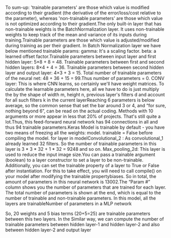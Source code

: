 To sum-up: 'trainable parameters' are those which value is modified according to their gradient (the derivative of the error/loss/cost relative to the parameter), whereas 'non-trainable parameters' are those which value is not optimized according to their gradient.The only built-in layer that has non-trainable weights is the BatchNormalization layer. It uses non-trainable weights to keep track of the mean and variance of its inputs during training.Trainable parameters are those which value is adjusted/modified during training as per their gradient. In Batch Normalization layer we have below mentioned trainable params: gamma: It's a scaling factor. beta: a learned offset factor.Trainable parameters between input layer and first hidden layer: 5×8 + 8 = 48. Trainable parameters between first and second hidden layers: 8×4 + 4 = 36. Trainable parameters between second hidden layer and output layer: 4×3 + 3 = 15. Total number of trainable parameters of the neural net: 48 + 36 + 15 = 99.Thus number of parameters = 0. CONV layer: This is where CNN learns, so certainly we'll have weight matrices. To calculate the learnable parameters here, all we have to do is just multiply the by the shape of width m, height n, previous layer's filters d and account for all such filters k in the current layerReaching 6 parameters is below average, so the common sense that set the bar around 3 or 4, and “for sure, nothing beyond 6”, can be read on the actual coding. Methods with 10 arguments or more appear in less that 20% of projects. That's still quite a lot.Thus, this feed-forward neural network has 94 connections in all and thus 94 trainable parameters.Keras Model is trainable by default - you have two means of freezing all the weights: model. trainable = False before compiling the model. for layer in modelConvolutional_2 : As convolutional_1 already learned 32 filters. So the number of trainable parameters in this layer is 3 * 3 * 32 + 1 * 32 = 9248 and so on. Max_pooling_2d: This layer is used to reduce the input image size.You can pass a trainable argument (boolean) to a layer constructor to set a layer to be non-trainable. Additionally, you can set the trainable property of a layer to True or False after instantiation. For this to take effect, you will need to call compile() on your model after modifying the trainable propertybiases. So in total, the amount of parameters in this neural network is 13002.The “Param #” column shows you the number of parameters that are trained for each layer. The total number of parameters is shown at the end, which is equal to the number of trainable and non-trainable parameters. In this model, all the layers are trainableNumber of parameters in a MLP network

 So, 20 weights and 5 bias terms (20+5=25) are trainable parameters between this two layers. In the Similar way, we can compute the number of trainable parameters between hidden layer-1 and hidden layer-2 and also between hidden layer-2 and output layer
